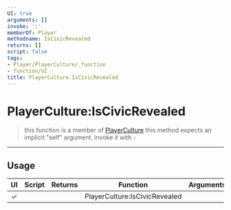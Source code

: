 ```yaml
---
UI: true
arguments: []
invoke: ':'
memberOf: Player
methodname: IsCivicRevealed
returns: []
script: false
tags:
- Player/PlayerCulture/_function
- function/UI
title: PlayerCulture.IsCivicRevealed
---
```

# PlayerCulture:IsCivicRevealed
> this function is a member of [PlayerCulture](civ-6/lua/PlayerCulture.md)
> this method expects an implicit "self" argument. invoke it with `:`
-----
## Usage
|  UI | Script | Returns | Function | Arguments |
|:---:|:------:|-------:|:--------:|:---------|
|✓| ||PlayerCulture:IsCivicRevealed||
